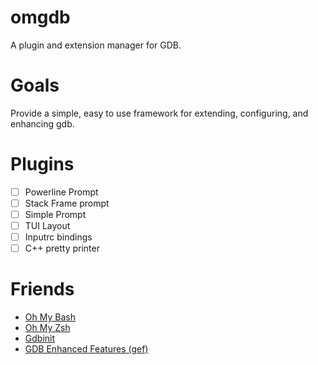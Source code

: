 # omgdb
A plugin and extension manager for GDB.

# Goals 
Provide a simple, easy to use framework for extending, configuring, and enhancing gdb.

# Plugins
- [ ] Powerline Prompt
- [ ] Stack Frame prompt
- [ ] Simple Prompt
- [ ] TUI Layout
- [ ] Inputrc bindings
- [ ] C++ pretty printer

# Friends
- [Oh My Bash](https://ohmybash.nntoan.com/)
- [Oh My Zsh](https://ohmyz.sh/)
- [Gdbinit](https://github.com/gdbinit/Gdbinit)
- [GDB Enhanced Features (gef)](https://github.com/hugsy/gef)

